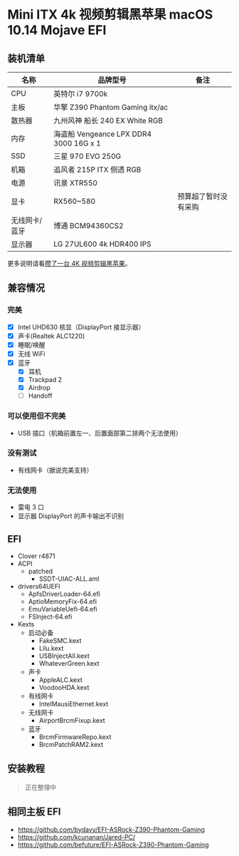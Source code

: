 # Mini ITX 4k 视频剪辑黑苹果 macOS 10.14 Mojave EFI

## 装机清单

| 名称 | 品牌型号 | 备注 |
| --- | --- | --- |
| CPU | 英特尔 i7 9700k |  |
| 主板 | 华擎 Z390 Phantom Gaming itx/ac |  |
| 散热器 | 九州风神 船长 240 EX White RGB |  |
| 内存 | 海盗船 Vengeance LPX DDR4 3000 16G x 1 |  |
| SSD | 三星 970 EVO 250G |  |
| 机箱 | 追风者 215P ITX 侧透 RGB |  |
| 电源 | 讯景 XTR550 |  |
| 显卡 | RX560\~580 | 预算超了暂时没有采购 |
| 无线网卡/蓝牙 | 博通 BCM94360CS2 | |
| 显示器 | LG 27UL600 4k HDR400 IPS | |

更多说明请看[攒了一台 4K 视频剪辑黑苹果](http://icyleaf.com/2019/01/itx-coffee-lake-hackintosh-build-for-4k-video-editing/)。

## 兼容情况

### 完美

- [x] Intel UHD630 核显（DisplayPort 接显示器）
- [x] 声卡(Realtek ALC1220)
- [x] 睡眠/唤醒
- [x] 无线 WiFi
- [x] 蓝牙
    - [x] 耳机
    - [x] Trackpad 2
    - [x] Airdrop
    - [ ] Handoff

### 可以使用但不完美

- USB 插口（机箱前置左一、后置面部第二排两个无法使用）

### 没有测试

- 有线网卡（据说完美支持）

### 无法使用

- 雷电 3 口
- 显示器 DisplayPort 的声卡输出不识别

## EFI

- Clover r4871
- ACPI
    - patched
        - SSDT-UIAC-ALL.aml
- drivers64UEFI
    - ApfsDriverLoader-64.efi
    - AptioMemoryFix-64.efi
    - EmuVariableUefi-64.efi
    - FSInject-64.efi
- Kexts
    - 启动必备
        - FakeSMC.kext
        - Lilu.kext
        - USBInjectAll.kext
        - WhateverGreen.kext
    - 声卡
        - AppleALC.kext
        - VoodooHDA.kext
    - 有线网卡
        - IntelMausiEthernet.kext
    - 无线网卡
        - AirportBrcmFixup.kext
    - 蓝牙
        - BrcmFirmwareRepo.kext
        - BrcmPatchRAM2.kext

## 安装教程

> 正在整理中

## 相同主板 EFI

- https://github.com/bydavy/EFI-ASRock-Z390-Phantom-Gaming
- https://github.com/kcunanan/Jared-PC/
- https://github.com/befuture/EFI-ASRock-Z390-Phantom-Gaming